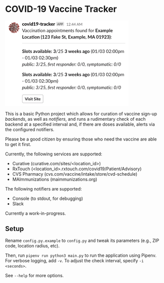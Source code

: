 # COVID-19 Vaccine Tracker

<img src="img/slack-msg.png" width=400 />

This is a basic Python project which allows for curation of vaccine sign-up _backends_, as well as _notifiers_, and runs a rudimentary check of each backend at a specified interval and, if there are doses available, alerts via the configured notifiers.

Please be a good citizen by ensuring those who need the vaccine are able to get it first.

Currently, the following services are supported:
* Curative (curative.com/sites/<location_id>)
* RxTouch (<location_id>.rxtouch.com/covid19/Patient/Advisory)
* CVS Pharmacy (cvs.com/vaccine/intake/store/cvd-schedule)
* MAImmunizations (maimmunizations.org)

The following notifiers are supported:
* Console (to stdout, for debugging)
* Slack

Currently a work-in-progress.

## Setup

Rename `config.py.example` to `config.py` and tweak its parameters (e.g., ZIP code, location radius, etc).

Then, run `pipenv run python3 main.py` to run the application using Pipenv.
For verbose logging, add `-v`.
To adjust the check interval, specify `-i <seconds>`.

See `--help` for more options.

